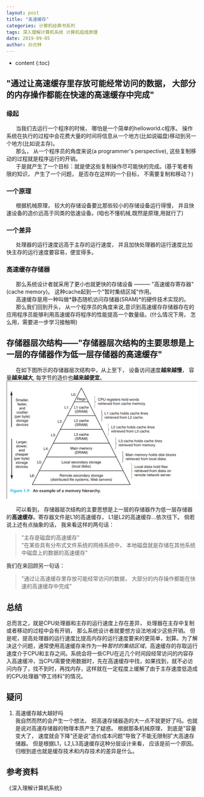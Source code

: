 ```yaml
---
layout: post
title: "高速缓存"
categories: 计算机经典书系列
tags: 深入理解计算机系统 计算机组成原理 
date: 2019-09-05
author: 孙光林
---
```


* content
{:toc}

"通过让高速缓存里存放可能经常访问的数据， 大部分的内存操作都能在快速的高速缓存中完成"
---




### 缘起
&ensp;&ensp;&ensp;
当我们去运行一个程序的时候， 哪怕是一个简单的helloworld.c程序。 操作系统在执行的过程中会花费大量的时间将信息从一个地方(比如说磁盘)移动到另一个地方(比如说主存)。  
&ensp;&ensp;&ensp;
那么， 从一个程序员的角度来说(a programmer's perspective), 这些复制移动的过程就是程序运行的开销。   
&ensp;&ensp;&ensp;
于是就产生了一个目标：就是使这些复制操作尽可能快的完成。(基于笔者有限的知识， 产生了一个问题， 是否存在这样的一个目标， 不需要复制和移动？)  

### 一个原理  
&ensp;&ensp;&ensp;
根据机械原理， 较大的存储设备要比那些较小的存储设备运行得慢， 并且快速设备的造价远高于同类的低速设备。(咱也不懂机械,既然是原理,用就行了)  

### 一个差异
&ensp;&ensp;&ensp;
处理器的运行速度远高于主存的运行速度， 并且加快处理器的运行速度比加快主存的运行速度要容易，便宜得多。
### 高速缓存存储器
&ensp;&ensp;&ensp;
那么系统设计者就采用了更小也就更快的存储设备 ——— "高速缓存寄存器"(cache memory)。
这种cache起到一个"暂时集结区域"作用。  
&ensp;&ensp;&ensp;
高速缓存是用一种叫做*静态随机访问存储器(SRAM)*的硬件技术实现的。  
&ensp;&ensp;&ensp;
那么我们回到开头， 从一个程序员的角度来说,意识到高速缓存存储器存在的应用程序员能够利用高速缓存将程序的性能提高一个数量级。(什么情况下用， 怎么用，需要进一步学习接触啊)

存储器层次结构——"存储器层次结构的主要思想是上一层的存储器作为低一层存储器的**高速缓存**"
---
&ensp;&ensp;&ensp;
在如下图所示的存储器层次结构中，从上至下， 设备访问速度**越来越慢**， 容量**越来越大**, 每字节的造价也**越来越便宜**。  
![avatar](https://github.com/MuXTing/MuXTing.github.io/blob/master/pic/ComputerSystem/Figure1.9.png)
  
&ensp;&ensp;&ensp;
可以看到， 存储器层次结构的主要思想是上一层的存储器作为低一层存储器的**高速缓存**。寄存器文件是L1的高速缓存， L1是L2的高速缓存...依次往下。 倘若说上述有点抽象的话， 我来看这样的两句话：  
>"主存是磁盘的高速缓存"  
"在某些具有分布式文件系统的网络系统中， 本地磁盘就是存储在其他系统中磁盘上的数据的高速缓存"  

我们在来回顾另一句话：  
>"通过让高速缓存里存放可能经常访问的数据， 大部分的内存操作都能在快速的高速缓存中完成"


总结
---
总而言之，就是CPU处理器和主存的运行速度上存在差异， 处理器在主存中复制或者移动的过程中会有开销， 那么系统设计者就要想方设法地减少这些开销。 但是呢，提高处理器的运行速度比提高内存的运行速度要来的更简单，划算。为了解决这个问题，通常使用高速缓存来作为一种*暂时的集结区域*，高速缓存的存取运行速度介于CPU和主存之间。系统会将一些CPU在近几个时间段经常访问的内容存入高速缓冲，当CPU需要使用数据时，先在高速缓存中找，如果找到，就不必访问内存了，找不到时，再找内存，这样就在一定程度上缓解了由于主存速度低造成的CPU处理器“停工待料”的情况。 

疑问
---
1. 高速缓存越大越好吗  
我自然而然的会产生一个想法， 把高速存储器造的大一点不就更好了吗。也就是说对高速存储器的物理本质产生了疑惑。 根据那条机械原理， 到底是"容量变大了， 速度就会下降"还是说"造价成本问题"导致了不能无限制扩大高速存储器。 但是根据L1，L2,L3高速缓存这种分层设计来看， 应该是前一个原因。 归根到底也就是缓存技术和内存技术的差异是什么。 

参考资料
---
《深入理解计算机系统》
